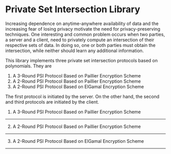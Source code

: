 Private Set Intersection Library
================================

Increasing dependence on anytime-anywhere availability of data and the increasing fear of losing privacy
motivate the need for privacy-preserving techniques. One interesting and common problem occurs when two parties,
a server and a client, need to privately compute an intersection of their respective sets of data.
In doing so, one or both parties must obtain the intersection, while neither should learn any additional information.

This library implements three private set intersection protocols based on polynomials. They are

1. A 3-Round PSI Protocol Based on Paillier Encryption Scheme
2. A 2-Round PSI Protocol Based on Paillier Encryption Scheme
3. A 2-Round PSI Protocol Based on ElGamal Encryption Scheme

The first protocol is initiated by the server. On the other hand, the second and third protocols are initiated by
the client.

1. A 3-Round PSI Protocol Based on Paillier Encryption Scheme
-------------------------------------------------------------

2. A 2-Round PSI Protocol Based on Paillier Encryption Scheme
-------------------------------------------------------------

3. A 2-Round PSI Protocol Based on ElGamal Encryption Scheme
------------------------------------------------------------
